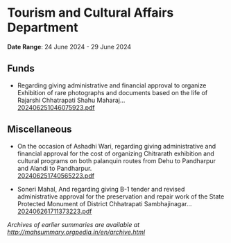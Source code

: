 # Tourism and Cultural Affairs Department

**Date Range**: 24 June 2024 - 29 June 2024


## Funds
- Regarding giving administrative and financial approval to organize Exhibition of rare photographs and documents based on the life of Rajarshi Chhatrapati Shahu Maharaj...\
  [202406251046075923.pdf](https://gr.maharashtra.gov.in/Site/Upload/Government%20Resolutions/English/202406251046075923.pdf)

## Miscellaneous
- On the occasion of Ashadhi Wari, regarding giving administrative and financial approval for the cost of organizing Chitrarath exhibition and cultural programs on both palanquin routes from Dehu to Pandharpur and Alandi to Pandharpur.\
  [202406251740565223.pdf](https://gr.maharashtra.gov.in/Site/Upload/Government%20Resolutions/English/202406251740565223.pdf)

- Soneri Mahal, And regarding giving B-1 tender and revised administrative approval for the preservation and repair work of the State Protected Monument of District Chhatrapati Sambhajinagar...\
  [202406261711373223.pdf](https://gr.maharashtra.gov.in/Site/Upload/Government%20Resolutions/English/202406261711373223.pdf)


*Archives of earlier summaries are available at http://mahsummary.orgpedia.in/en/archive.html*